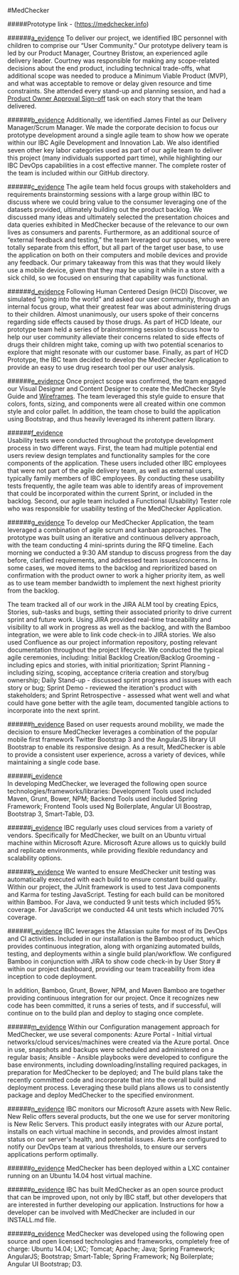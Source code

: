 #MedChecker

#####Prototype link - (https://medchecker.info)

######[a_evidence](https://github.com/IBCDBS/medchecker/tree/master/agile_project_docs#project-level-documentation)
To deliver our project, we identified IBC personnel with children to comprise our “User Community.”  Our prototype delivery team is led by our Product Manager, Courtney Bristow, an experienced agile delivery leader. Courtney was responsible for making any scope-related decisions about the end product, including technical trade-offs, what additional scope was needed to produce a Minimum Viable Product (MVP), and what was acceptable to remove or delay given resource and time constraints. She attended every stand-up and planning session, and had a [Product Owner Approval Sign-off](https://github.com/IBCDBS/medchecker/blob/master/agile_project_docs/assets/Product_Owner_Approval_Task.png) task on each story that the team delivered. 
 
######[b_evidence](https://github.com/IBCDBS/medchecker/tree/master/agile_project_docs#team-roles-and-contact-list)
Additionally, we identified James Fintel as our Delivery Manager/Scrum Manager.   We made the corporate decision to focus our prototype development around a single agile team to show how we operate within our IBC Agile Development and Innovation Lab.  We also identified seven other key labor categories used as part of our agile team to deliver this project (many individuals supported part time), while highlighting our IBC DevOps capabilities in a cost effective manner.  The complete roster of the team is included within our GitHub directory.

######[c_evidence](https://github.com/IBCDBS/medchecker/blob/master/agile_project_docs/FocusGroupNotes.md) 
The agile team held focus groups with stakeholders and requirements brainstorming sessions with a large group within IBC to discuss where we could bring value to the consumer leveraging one of the datasets provided, ultimately building out the product backlog. We discussed many ideas and ultimately selected the presentation choices and data queries exhibited in MedChecker because of the relevance to our own lives as consumers and parents. Furthermore, as an additional source of “external feedback and testing,” the team leveraged our spouses, who were totally separate from this effort, but all part of the target user base, to use the application on both on their computers and mobile devices and provide any feedback. Our primary takeaway from this was that they would likely use a mobile device, given that they may be using it while in a store with a sick child, so we focused on ensuring that capability was functional.

######[d_evidence](https://github.com/IBCDBS/medchecker/tree/master/agile_project_docs#initial-scope-discussion)
Following Human Centered Design (HCD) Discover, we simulated “going into the world” and asked our user community, through an internal focus group, what their greatest fear was about administering drugs to their children.  Almost unanimously, our users spoke of their concerns regarding side effects caused by those drugs.  As part of HCD Ideate, our prototype team held a series of brainstorming session to discuss how to help our user community alleviate their concerns related to side effects of drugs their children might take, coming up with two potential scenarios to explore that might resonate with our customer base.  Finally, as part of HCD Prototype, the IBC team decided to develop the MedChecker Application to provide an easy to use drug research tool per our user analysis.
 
######[e_evidence](https://github.com/IBCDBS/medchecker/blob/master/agile_project_docs/MedCheck_Style_Guide.jpg)
Once project scope was confirmed, the team engaged our Visual Designer and Content Designer to create the MedChecker Style Guide and [Wireframes](https://github.com/IBCDBS/medchecker/blob/master/agile_project_docs/MOCKUPS.md). The team leveraged this style guide to ensure that colors, fonts, sizing, and components were all created within one common style and color pallet. In addition, the team chose to build the application using Bootstrap, and thus heavily leveraged its inherent pattern library.
 
######[f_evidence](https://github.com/IBCDBS/medchecker/blob/master/testing/usability-testing.md#usability-testing)  
Usability tests were conducted throughout the prototype development process in two different ways. First, the team had multiple potential end users review design templates and functionality samples for the core components of the application. These users included other IBC employees that were not part of the agile delivery team, as well as external users, typically family members of IBC employees. By conducting these usability tests frequently, the agile team was able to identify areas of improvement that could be incorporated within the current Sprint, or included in the backlog. 
Second, our agile team included a Functional (Usability) Tester role who was responsible for usability testing of the MedChecker Application. 

######[g_evidence](https://github.com/IBCDBS/medchecker/tree/master/agile_project_docs) 
To develop our MedChecker Application, the team leveraged a combination of agile scrum and kanban approaches. The prototype was built using an iterative and continuous delivery approach, with the team conducting 4 mini-sprints during the RFQ timeline. Each morning we conducted a 9:30 AM standup to discuss progress from the day before, clarified requirements, and addressed team issues/concerns.  In some cases, we moved items to the backlog and reprioritized based on confirmation with the product owner to work a higher priority item, as well as to use team member bandwidth to implement the next highest priority from the backlog.   
 
The team tracked all of our work in the JIRA ALM tool by creating Epics, Stories, sub-tasks and bugs, setting their associated priority to drive current sprint and future work.  Using JIRA provided real-time traceability and visibility to all work in progress as well as the backlog, and with the Bamboo integration, we were able to link code check-in to JIRA stories.  We also used Confluence as our project information repository, posting relevant documentation throughout the project lifecycle.  We conducted the typical agile ceremonies, including: 
Initial Backlog Creation/Backlog Grooming - including epics and stories, with initial prioritization; 
Sprint Planning - including sizing, scoping, acceptance criteria creation and story/bug ownership; 
Daily Stand-up - discussed sprint progress and issues with each story or bug; 
Sprint Demo - reviewed the iteration's product with stakeholders; and 
Sprint Retrospective - assessed what went well and what could have gone better with the agile team, documented tangible actions to incorporate into the next sprint. 
 
######[h_evidence](https://github.com/IBCDBS/medchecker/blob/master/testing/crossbrowser-testing.md#cross-browser-testing) 
Based on user requests around mobility, we made the decision to ensure MedChecker leverages a combination of the popular mobile first framework Twitter Bootstrap 3 and the AngularJS library UI Bootstrap to enable its responsive design. As a result, MedChecker is able to provide a consistent user experience, across a variety of devices, while maintaining a single code base. 


######[i_evidence](https://github.com/IBCDBS/medchecker/blob/master/LICENSE.md#license-summary-of-included-technologies)  
In developing MedChecker, we leveraged the following open source technologies/frameworks/libraries: Development Tools used included Maven, Grunt, Bower, NPM; Backend Tools used included Spring Framework; Frontend Tools used Ng Boilerplate, Angular UI Boostrap, Bootstrap 3, Smart-Table, D3. 

######[j_evidence](https://github.com/IBCDBS/medchecker/tree/master/devops#infrastructure-overview) 
IBC regularly uses cloud services from a variety of vendors. Specifically for MedChecker, we built on an Ubuntu virtual machine within Microsoft Azure. Microsoft Azure allows us to quickly build and replicate environments, while providing flexible redundancy and scalability options. 
 
######[k_evidence](https://github.com/IBCDBS/medchecker/blob/master/testing/unit-testing.md) 
We wanted to ensure MedChecker unit testing was automatically executed with each build to ensure constant build quality.  Within our project, the JUnit framework is used to test Java components and Karma for testing JavaScript. Testing for each build can be monitored within Bamboo. For Java, we conducted 9 unit tests which included 95% coverage.  For JavaScript we conducted 44 unit tests which included 70% coverage. 

######[l_evidence](https://github.com/IBCDBS/medchecker/tree/master/devops#continous-integration) 
IBC leverages the Atlassian suite for most of its DevOps and CI activities. Included in our installation is the Bamboo product, which provides continuous integration, along with organizing automated builds, testing, and deployments within a single build plan/workflow. We configured Bamboo in conjunction with JIRA to show code check-in by User Story # within our project dashboard, providing our team traceability from idea inception to code deployment.  
 
In addition, Bamboo, Grunt, Bower, NPM, and Maven Bamboo are together providing continuous integration for our project. Once it recognizes new code has been committed, it runs a series of tests, and if successful, will continue on to the build plan and deploy to staging once complete.

######[m_evidence](https://github.com/IBCDBS/medchecker/tree/master/devops#configuration-management-and-automated-deployment)
Within our Configuration management approach for MedChecker, we use several components: 
Azure Portal - Initial virtual networks/cloud services/machines were created via the Azure portal. Once in use, snapshots and backups were scheduled and administered on a regular basis; 
Ansible - Ansible playbooks were developed to configure the base environments, including downloading/installing required packages, in preparation for MedChecker to be deployed; and 
The build plans take the recently committed code and incorporate that into the overall build and deployment process. Leveraging these build plans allows us to consistently package and deploy MedChecker to the specified environment. 

######[n_evidence](https://github.com/IBCDBS/medchecker/tree/master/devops#security-monitoring) 
IBC monitors our Microsoft Azure assets with New Relic. New Relic offers several products, but the one we use for server monitoring is New Relic Servers. This product easily integrates with our Azure portal, installs on each virtual machine in seconds, and provides almost instant status on our server's health, and potential issues. Alerts are configured to notify our DevOps team at various thresholds, to ensure our servers applications perform optimally. 

######[o_evidence](https://github.com/IBCDBS/medchecker/blob/master/devops/iaas/medchecker_network_topology.png) 
MedChecker has been deployed within a LXC container running on an Ubuntu 14.04 host virtual machine. 
 
######[p_evidence](https://github.com/IBCDBS/medchecker/blob/master/INSTALL.md) 
IBC has built MedChecker as an open source product that can be improved upon, not only by IBC staff, but other developers that are interested in further developing our application.  Instructions for how a developer can be involved with MedChecker are included in our INSTALL.md file. 

######[q_evidence](https://github.com/IBCDBS/medchecker/blob/master/LICENSE.md#license-summary-of-included-technologies) 
MedChecker was developed using the following open source and open licensed technologies and frameworks, completely free of charge: Ubuntu 14.04; LXC; Tomcat; Apache; Java; Spring Framework; AngularJS; Bootstrap; Smart-Table; Spring Framework; Ng Boilerplate; Angular UI Bootstrap; D3. 
